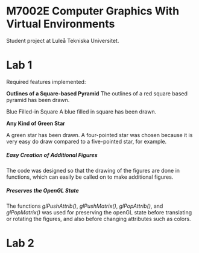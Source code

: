 M7002E Computer Graphics With Virtual Environments
=================================================
Student project at Luleå Tekniska Universitet.

Lab 1
=======================
Required features implemented:

**Outlines of a Square-based Pyramid** 
The outlines of a red square based pyramid has been drawn. 

Blue Filled-in Square
A blue filled in square has been drawn.

**Any Kind of Green Star**


A green star has been drawn. A four-pointed star was chosen because it is very easy do draw compared to a five-pointed star, for example. 

##### Easy Creation of Additional Figures
The code was designed so that the drawing of the figures are done in functions, which can easily be called on to make additional figures. 

##### Preserves the OpenGL State
The functions *glPushAttrib()*, *glPushMatrix()*, *glPopAttrib()*, and *glPopMatrix()* was used  for preserving the openGL state before translating or rotating the figures, and also before changing attributes such as colors.

Lab 2
=======================


